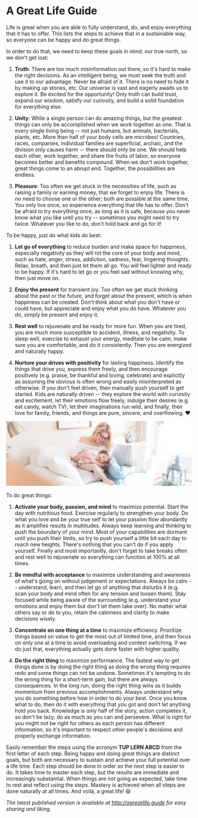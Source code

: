 A Great Life Guide
==================

Life is great when you are able to fully understand, do, and enjoy everything that it has to offer. This lists
the steps to achieve that in a sustainable way, so everyone can be happy and do great things.

In order to do that, we need to keep these goals in mind, our true north, so we don't get lost:

1. **Truth**: There are too much misinformation out there, so it's hard to make the right decisions. As an intelligent
   being, we must seek the truth and use it to our advantage. Never be afraid of it. There is no need to hide it by
   making up stories, etc. Our universe is vast and eagerly awaits us to explore it. Be excited for the opportunity!
   Only truth can build trust, expand our wisdom, satisfy our curiosity, and build a solid foundation for everything else.

2. **Unity**: While a single person can do amazing things, but the greatest things can only be accomplished when we work
   together as one. That is every single living being -- not just humans, but animals, bacterials, plants, etc. More
   than half of your body cells are microbes! Countries, races, companies, individual families are superficial, archaic,
   and the division only causes harm -- there should only be one. We should help each other, work together, and share
   the fruits of labor, so everyone becomes better and benefits compound. When we don't work together, great things come
   to an abrupt end. Together, the possibilities are endless.

3. **Pleasure**: Too often we get stuck in the necessities of life, such as raising a family or earning money, that we
   forget to enjoy life. There is no need to choose one or the other; both are possible at the same time. You only live
   once, so experience everything that life has to offer. Don't be afraid to try everything once, as long as it is safe,
   because you never know what you like until you try -- sometimes you might need to try twice. Whatever you like to do,
   don't hold back and go for it!

To be happy, just do what kids do best:

1. **Let go of everything** to reduce burden and make space for happiness, especially negativity as they will rot the
   core of your body and mind, such as hate, anger, stress, addiction, sadness, fear, lingering thoughts. Relax, breath,
   and then just let them all go. You will feel lighter and ready to be happy. If it's hard to let go or you feel sad
   without knowing why, then just move on.

2. **Enjoy the present** for transient joy. Too often we get stuck thinking about the past or the future, and forget
   about the present, which is when happiness can be created. Don't think about what you don't have or could have, but
   appreciate and enjoy what you do have. Whatever you do, simply be present and enjoy it.

3. **Rest well** to rejuvenate and be ready for more fun. When you are tired, you are much more susceptible to accident,
   illness, and negativity. To sleep well, exercise to exhaust your energy, meditate to be calm, make sure you are
   comfortable, and do it consistently. Then you are energized and naturally happy.

3. **Nurture your drives with positivity** for lasting happiness. Identify the things that drive you, express them
   freely, and then encourage positively (e.g. praise, be thankful and loving, celebrate) and explicitly as
   assuming the obvious is often wrong and easily misinterpreted as otherwise. If you don't feel driven, then manually
   push yourself to get started. Kids are naturally driven -- they explore the world with curiosity and excitement, let
   their emotions flow freely, indulge their desires (e.g. eat candy, watch TV), let their imaginations run wild, and
   finally, their love for family, friends, and things are pure, sincere, and overflowing. :heart:

<img src="great-life-by-paige-cody.jpg">

To do great things:

1. **Activate your body, passion, and mind** to maximize potential. Start the day with nutritious food. Exercise
   regularly to strengthen your body. Do what you love and be your true self to let your passion flow abundantly as it
   amplifies results in multitudes. Always keep learning and thinking to push the boundary of your mind. Most of your
   capabilities are dormant until you push their limits, so try to push yourself a little bit each day to reach new
   heights. There's nothing that you can't do if you apply yourself. Finally and most importantly, don't forget to take
   breaks often and rest well to rejuvenate so everything can function at 100% at all times.

2. **Be mindful with acceptance** to maximize understanding and awareness of what's going on without judgement or
   expectations. Always be calm -- understand, learn, and then let go of anything that disturbs it (e.g. scan your body
   and mind often for any tension and loosen them). Stay focused while being aware of the surrounding (e.g. understand
   your emotions and enjoy them but don't let them take over). No matter what others say or do to you, retain the
   calmness and clarity to make decisions wisely.

3. **Concentrate on one thing at a time** to maximize efficiency. Prioritize things based on value to get the most out
   of limited time, and then focus on only one at a time to avoid overloading and context switching. If we do just that,
   everything actually gets done faster with higher quality.

4. **Do the right thing** to maximize performance. The fastest way to get things done is by doing the right thing as
   doing the wrong thing requires redo and some things can not be undone. Sometimes it's tempting to do the wrong thing
   for a short-term gain, but there are always consequences. In the long run, doing the right thing wins as it builds
   momentum from previous accomplishments. Always understand why you do something before how in order to do your best.
   Once you know what to do, then do it with everything that you got and don't let anything hold you back.
   Knowledge is only half of the story, action completes it, so don't be lazy; do as much as you can and persevere.
   What is right for you might not be right for others as each person has different information, so it's important to
   respect other people's decisions and properly exchange information.

Easily remember the steps using the acronym **TUP LERN ABCD** from the first letter of each step. Being happy and doing
great things are distinct goals, but both are necessary to sustain and achieve your full potential over a life time.
Each step should be done in order so the next step is easier to do. It takes time to master each step, but the results
are immediate and increasingly substantial. When things are not going as expected, take time to rest and reflect using
the steps. Mastery is achieved when all steps are done naturally at all times. And voilà, a great life! :smile:

*The latest published version is available at http://agreatlife.guide for easy sharing and liking.*
